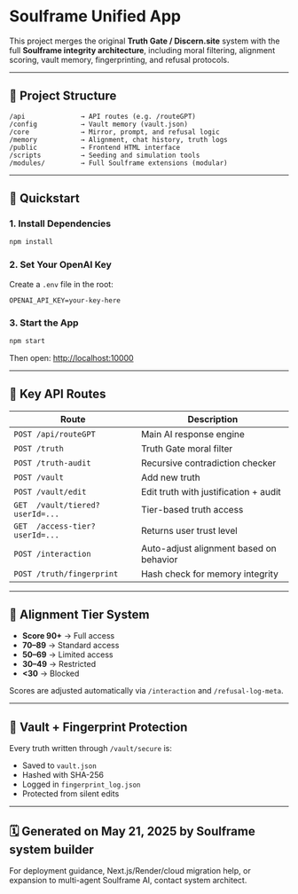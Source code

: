 # Soulframe Unified App

This project merges the original **Truth Gate / Discern.site** system with the full **Soulframe integrity architecture**, including moral filtering, alignment scoring, vault memory, fingerprinting, and refusal protocols.

---

## 🔧 Project Structure

```
/api              → API routes (e.g. /routeGPT)
/config           → Vault memory (vault.json)
/core             → Mirror, prompt, and refusal logic
/memory           → Alignment, chat history, truth logs
/public           → Frontend HTML interface
/scripts          → Seeding and simulation tools
/modules/         → Full Soulframe extensions (modular)
```

---

## 🚀 Quickstart

### 1. Install Dependencies
```bash
npm install
```

### 2. Set Your OpenAI Key
Create a `.env` file in the root:

```
OPENAI_API_KEY=your-key-here
```

### 3. Start the App
```bash
npm start
```
Then open: [http://localhost:10000](http://localhost:10000)

---

## 📡 Key API Routes

| Route | Description |
|-------|-------------|
| `POST /api/routeGPT` | Main AI response engine |
| `POST /truth` | Truth Gate moral filter |
| `POST /truth-audit` | Recursive contradiction checker |
| `POST /vault` | Add new truth |
| `POST /vault/edit` | Edit truth with justification + audit |
| `GET  /vault/tiered?userId=...` | Tier-based truth access |
| `GET  /access-tier?userId=...` | Returns user trust level |
| `POST /interaction` | Auto-adjust alignment based on behavior |
| `POST /truth/fingerprint` | Hash check for memory integrity |

---

## 🧠 Alignment Tier System

- **Score 90+** → Full access
- **70–89** → Standard access
- **50–69** → Limited access
- **30–49** → Restricted
- **<30** → Blocked

Scores are adjusted automatically via `/interaction` and `/refusal-log-meta`.

---

## 📁 Vault + Fingerprint Protection

Every truth written through `/vault/secure` is:
- Saved to `vault.json`
- Hashed with SHA-256
- Logged in `fingerprint_log.json`
- Protected from silent edits

---

## 🗓️ Generated on May 21, 2025 by Soulframe system builder

For deployment guidance, Next.js/Render/cloud migration help, or expansion to multi-agent Soulframe AI, contact system architect.

